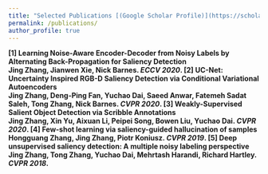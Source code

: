 ```yaml
---
title: "Selected Publications [(Google Scholar Profile)](https://scholar.google.com.au/citations?user=Qa1DMv8AAAAJ&hl=en)"
permalink: /publications/
author_profile: true
---
```

<b>[1] Learning Noise-Aware Encoder-Decoder from Noisy Labels by Alternating Back-Propagation for Saliency Detection<br> 
<b>Jing Zhang</b>, Jianwen Xie, Nick Barnes.
<i>ECCV 2020</i>.
<b>[2] UC-Net: Uncertainty Inspired RGB-D Saliency Detection via Conditional Variational Autoencoders<br> 
<b>Jing Zhang</b>, Deng-Ping Fan, Yuchao Dai, Saeed Anwar, Fatemeh Sadat Saleh, Tong Zhang, Nick Barnes.
<i>CVPR 2020</i>.
<b>[3] Weakly-Supervised Salient Object Detection via Scribble Annotations<br> 
<b>Jing Zhang</b>, Xin Yu, Aixuan Li, Peipei Song, Bowen Liu, Yuchao Dai.
<i>CVPR 2020</i>.
<b>[4] Few-shot learning via saliency-guided hallucination of samples<br> 
<b>Hongguang Zhang, Jing Zhang</b>, Piotr Koniusz.
<i>CVPR 2019</i>.
<b>[5] Deep unsupervised saliency detection: A multiple noisy labeling perspective<br> 
<b>Jing Zhang</b>, Tong Zhang, Yuchao Dai, Mehrtash Harandi, Richard Hartley.
<i>CVPR 2018</i>.
